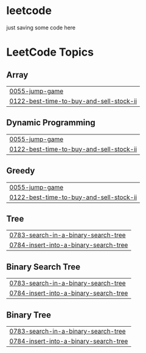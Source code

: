 # leetcode
just saving some code here

<!---LeetCode Topics Start-->
# LeetCode Topics
## Array
|  |
| ------- |
| [0055-jump-game](https://github.com/Danjari/leetcode/tree/master/0055-jump-game) |
| [0122-best-time-to-buy-and-sell-stock-ii](https://github.com/Danjari/leetcode/tree/master/0122-best-time-to-buy-and-sell-stock-ii) |
## Dynamic Programming
|  |
| ------- |
| [0055-jump-game](https://github.com/Danjari/leetcode/tree/master/0055-jump-game) |
| [0122-best-time-to-buy-and-sell-stock-ii](https://github.com/Danjari/leetcode/tree/master/0122-best-time-to-buy-and-sell-stock-ii) |
## Greedy
|  |
| ------- |
| [0055-jump-game](https://github.com/Danjari/leetcode/tree/master/0055-jump-game) |
| [0122-best-time-to-buy-and-sell-stock-ii](https://github.com/Danjari/leetcode/tree/master/0122-best-time-to-buy-and-sell-stock-ii) |
## Tree
|  |
| ------- |
| [0783-search-in-a-binary-search-tree](https://github.com/Danjari/leetcode/tree/master/0783-search-in-a-binary-search-tree) |
| [0784-insert-into-a-binary-search-tree](https://github.com/Danjari/leetcode/tree/master/0784-insert-into-a-binary-search-tree) |
## Binary Search Tree
|  |
| ------- |
| [0783-search-in-a-binary-search-tree](https://github.com/Danjari/leetcode/tree/master/0783-search-in-a-binary-search-tree) |
| [0784-insert-into-a-binary-search-tree](https://github.com/Danjari/leetcode/tree/master/0784-insert-into-a-binary-search-tree) |
## Binary Tree
|  |
| ------- |
| [0783-search-in-a-binary-search-tree](https://github.com/Danjari/leetcode/tree/master/0783-search-in-a-binary-search-tree) |
| [0784-insert-into-a-binary-search-tree](https://github.com/Danjari/leetcode/tree/master/0784-insert-into-a-binary-search-tree) |
<!---LeetCode Topics End-->